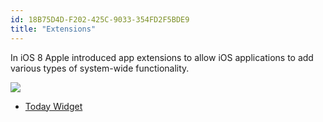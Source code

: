 ```yaml
---
id: 18B75D4D-F202-425C-9033-354FD2F5BDE9
title: "Extensions"
---
```


In iOS 8 Apple introduced app extensions to allow iOS applications to add various types of system-wide functionality.

 [ ![](Images/todaywidget.png)](Images/todaywidget.png)

-   [Today Widget](/recipes/ios/shared_resources/extensions/today_widget)
